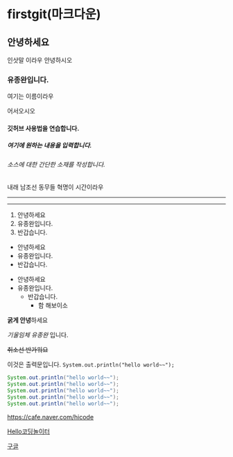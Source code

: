 # firstgit(마크다운)
## 안녕하세요 
인삿말 이라우
안녕하시오
### 유종완입니다.
여기는 이름이라우

어서오시오

#### 깃허브 사용법을 연습합니다.
##### 여기에 원하는 내용을 입력합니다.
###### 소스에 대한 간단한 소재를 작성합니다.
내래 남조선 동무들 혁명이 시간이라우

---

***
1. 안녕하세요
2. 유종완입니다.
3. 반갑습니다.

- 안녕하세요
- 유종완입니다.
- 반갑습니다.

+ 안녕하세요
+ 유종완입니다.
  + 반갑습니다.
    + 함 해보이소
    
**굵게 안녕**하세요

_기울임체 유종완_ 입니다.

~~취소선 반가워요~~

이것은 출력문입니다. `System.out.println("hello world~~");`

```java
System.out.println("hello world~~");
System.out.println("hello world~~");
System.out.println("hello world~~");
System.out.println("hello world~~");
System.out.println("hello world~~");
```

<https://cafe.naver.com/hicode>

[Hello코딩놀이터](https://cafe.naver.com/hicode)

[구글](https://google.com, "검색사이트")









